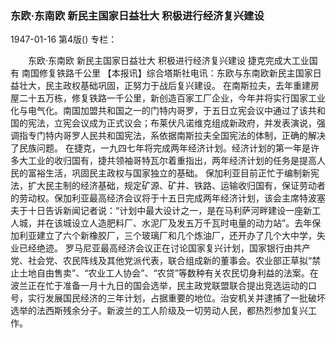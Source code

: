 ### 东欧·东南欧  新民主国家日益壮大  积极进行经济复兴建设

1947-01-16
第4版()
专栏：

　　东欧·东南欧
    新民主国家日益壮大
    积极进行经济复兴建设
    捷克完成大工业国有
    南国修复铁路千公里
    【本报讯】综合塔斯社电讯：东欧与东南欧新民主国家日益壮大，民主政权基础巩固，正努力于战后复兴建设。
    在南斯拉夫，去年重建房屋二十五万栋，修复铁路一千公里，新创造百家工厂企业，今年并将实行国家工业化与电气化。南国加盟共和国之一的门特内哥罗，于五日立宪会议中通过了该共和国的宪法，立宪会议成为正式议会；布莱伏凡诺维克组成新政府，并发表演说，强调指专门特内哥罗人民共和国宪法，系依据南斯拉夫全国宪法的体制，正确的解决了民族问题。
    在捷克，一九四七年将完成两年经济计划。经济计划的第一年是许多大工业的收归国有，捷共领袖哥特瓦尔着重指出，两年经济计划的任务是提高人民的富裕生活，巩固民主政权与国家独立的基础。
    保加利亚目前正忙于编制新宪法，扩大民主制的经济基础，规定矿源、矿井、铁路、运输收归国有，保证劳动者的劳动权。保加利亚最高经济会议将于十五日完成两年经济计划，该会主席特波塞夫于十日告诉新闻记者说：“计划中最大设计之一，是在马利萨河畔建设一座新工人城，并在该城设立人造肥料厂、水泥厂及发五万千瓦时电量的动力站”。去年保加利亚建立了六个新橡胶厂，三个玻璃厂和几个炼油厂，还开办了几个大中学，失业已经绝迹。
    罗马尼亚最高经济会议正在讨论国家复兴计划，国家银行由共产党、社会党、农民阵线及其他党派代表，联合组成新的董事会。农业部正草拟“禁止土地自由售卖”、“农业工人协会”、“农贷”等数种有关农民切身利益的法案。在波兰正在忙于准备一月十九日的国会选举，民主政党联盟联合提出竞选运动的口号，实行发展国民经济的三年计划，占据重要的地位。治安机关并逮捕了一批破坏选举的法西斯残余分子。新波兰的工人阶级及一切劳动人民，都热烈参加复兴工作。
